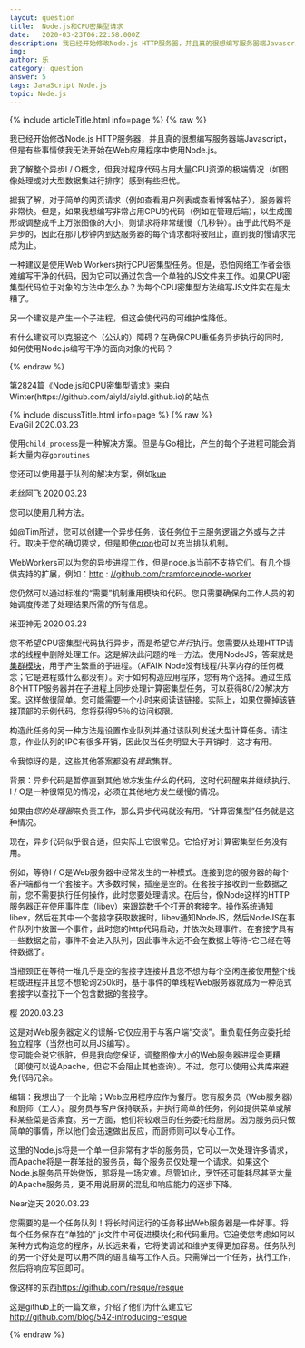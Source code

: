 ```yaml
---
layout: question
title:  Node.js和CPU密集型请求
date:   2020-03-23T06:22:58.000Z
description: 我已经开始修改Node.js HTTP服务器，并且真的很想编写服务器端Javascript，但是有些事情使我无法开始在Web应用程序中使用Node.js。...
img: 
author: 乐
category: question
answer: 5
tags: JavaScript Node.js
topic: Node.js
---
```

<div class="article-root">
  <div class="article">
    {% include articleTitle.html info=page %}
    {% raw %}
    <div class="article-content"><p><font style="vertical-align: inherit;"><font style="vertical-align: inherit;">我已经开始修改Node.js HTTP服务器，并且真的很想编写服务器端Javascript，但是有些事情使我无法开始在Web应用程序中使用Node.js。</font></font></p>

<p><font style="vertical-align: inherit;"><font style="vertical-align: inherit;">我了解整个异步I / O概念，但我对程序代码占用大量CPU资源的极端情况（如图像处理或对大型数据集进行排序）感到有些担忧。</font></font></p>

<p><font style="vertical-align: inherit;"><font style="vertical-align: inherit;">据我了解，对于简单的网页请求（例如查看用户列表或查看博客帖子），服务器将非常快。</font><font style="vertical-align: inherit;">但是，如果我想编写非常占用CPU的代码（例如在管理后端），以生成图形或调整成千上万张图像的大小，则请求将非常缓慢（几秒钟）。</font><font style="vertical-align: inherit;">由于此代码不是异步的，因此在那几秒钟内到达服务器的每个请求都将被阻止，直到我的慢请求完成为止。</font></font></p>

<p><font style="vertical-align: inherit;"><font style="vertical-align: inherit;">一种建议是使用Web Workers执行CPU密集型任务。</font><font style="vertical-align: inherit;">但是，恐怕网络工作者会很难编写干净的代码，因为它可以通过包含一个单独的JS文件来工作。</font><font style="vertical-align: inherit;">如果CPU密集型代码位于对象的方法中怎么办？</font><font style="vertical-align: inherit;">为每个CPU密集型方法编写JS文件实在是太糟了。</font></font></p>

<p><font style="vertical-align: inherit;"><font style="vertical-align: inherit;">另一个建议是产生一个子进程，但这会使代码的可维护性降低。</font></font></p>

<p><font style="vertical-align: inherit;"><font style="vertical-align: inherit;">有什么建议可以克服这个（公认的）障碍？</font><font style="vertical-align: inherit;">在确保CPU重任务异步执行的同时，如何使用Node.js编写干净的面向对象的代码？</font></font></p></div>
    {% endraw %}
  </div>
  <p class="winter_mark">第2824篇《Node.js和CPU密集型请求》来自Winter(https://github.com/aiyld/aiyld.github.io)的站点</p>
  <div class="discuss-wrapper">
    {% include discussTitle.html info=page %}
    {% raw %}
    <div class="discuss-item">
        <div class="discuss-parent">
          <div class="discuss-meta">
            <span class="discuss-user">EvaGil</span>
            <span class="discuss-time">2020.03.23</span>
          </div>
          <div class="discuss-comment"><p><font style="vertical-align: inherit;"><font style="vertical-align: inherit;">使用</font></font><code>child_process</code><font style="vertical-align: inherit;"><font style="vertical-align: inherit;">是一种解决方案。</font><font style="vertical-align: inherit;">但是与Go相比，产生的每个子进程可能会消耗大量内存</font></font><code>goroutines</code></p>

<p><font style="vertical-align: inherit;"><font style="vertical-align: inherit;">您还可以使用基于队列的解决方案，例如</font></font><a href="https://github.com/Automattic/kue" rel="nofollow noreferrer"><font style="vertical-align: inherit;"><font style="vertical-align: inherit;">kue</font></font></a></p></div>
        </div></div><div class="discuss-item">
        <div class="discuss-parent">
          <div class="discuss-meta">
            <span class="discuss-user">老丝阿飞</span>
            <span class="discuss-time">2020.03.23</span>
          </div>
          <div class="discuss-comment"><p><font style="vertical-align: inherit;"><font style="vertical-align: inherit;">您可以使用几种方法。</font></font></p>

<p><font style="vertical-align: inherit;"><font style="vertical-align: inherit;">如@Tim所述，您可以创建一个异步任务，该任务位于主服务逻辑之外或与之并行。</font><font style="vertical-align: inherit;">取决于您的确切要求，但是即使</font></font><a href="https://en.wikipedia.org/wiki/Cron" rel="nofollow noreferrer"><font style="vertical-align: inherit;"><font style="vertical-align: inherit;">cron</font></font></a><font style="vertical-align: inherit;"><font style="vertical-align: inherit;">也可以充当排队机制。</font></font></p>

<p><font style="vertical-align: inherit;"><font style="vertical-align: inherit;">WebWorkers可以为您的异步进程工作，但是node.js当前不支持它们。</font><font style="vertical-align: inherit;">有几个提供支持的扩展，例如：</font><a href="http://github.com/cramforce/node-worker" rel="nofollow noreferrer"><font style="vertical-align: inherit;">http</font></a><font style="vertical-align: inherit;"> : </font></font><a href="http://github.com/cramforce/node-worker" rel="nofollow noreferrer"><font style="vertical-align: inherit;"><font style="vertical-align: inherit;">//github.com/cramforce/node-worker</font></font></a></p>

<p><font style="vertical-align: inherit;"><font style="vertical-align: inherit;">您仍然可以通过标准的“需要”机制重用模块和代码。</font><font style="vertical-align: inherit;">您只需要确保向工作人员的初始调度传递了处理结果所需的所有信息。</font></font></p></div>
        </div></div><div class="discuss-item">
        <div class="discuss-parent">
          <div class="discuss-meta">
            <span class="discuss-user">米亚神无</span>
            <span class="discuss-time">2020.03.23</span>
          </div>
          <div class="discuss-comment"><p><font style="vertical-align: inherit;"><font style="vertical-align: inherit;">您不希望CPU密集型代码执行异步，而是希望它</font></font><em><font style="vertical-align: inherit;"><font style="vertical-align: inherit;">并行</font></font></em><font style="vertical-align: inherit;"><font style="vertical-align: inherit;">执行</font><font style="vertical-align: inherit;">。</font><font style="vertical-align: inherit;">您需要从处理HTTP请求的线程中删除处理工作。</font><font style="vertical-align: inherit;">这是解决此问题的唯一方法。</font><font style="vertical-align: inherit;">使用NodeJS，答案就是</font></font><a href="https://nodejs.org/api/cluster.html" rel="noreferrer"><font style="vertical-align: inherit;"><font style="vertical-align: inherit;">集群模块</font></font></a><font style="vertical-align: inherit;"><font style="vertical-align: inherit;">，用于产生繁重的子进程。</font><font style="vertical-align: inherit;">（AFAIK Node没有线程/共享内存的任何概念；它是进程或什么都没有）。</font><font style="vertical-align: inherit;">对于如何构造应用程序，您有两个选择。</font><font style="vertical-align: inherit;">通过生成8个HTTP服务器并在子进程上同步处理计算密集型任务，可以获得80/20解决方案。</font><font style="vertical-align: inherit;">这样做很简单。</font><font style="vertical-align: inherit;">您可能需要一个小时来阅读该链接。</font><font style="vertical-align: inherit;">实际上，如果仅撕掉该链接顶部的示例代码，您将获得95％的访问权限。</font></font></p>

<p><font style="vertical-align: inherit;"><font style="vertical-align: inherit;">构造此任务的另一种方法是设置作业队列并通过该队列发送大型计算任务。</font><font style="vertical-align: inherit;">请注意，作业队列的IPC有很多开销，因此仅当任务明显大于开销时，这才有用。</font></font></p>

<p><font style="vertical-align: inherit;"><font style="vertical-align: inherit;">令我惊讶的是，这些其他答案都没有</font></font><em><font style="vertical-align: inherit;"><font style="vertical-align: inherit;">提到</font></font></em><font style="vertical-align: inherit;"><font style="vertical-align: inherit;">集群。</font></font></p>

<p><font style="vertical-align: inherit;"><font style="vertical-align: inherit;">背景：异步代码是暂停直到其他</font></font><em><font style="vertical-align: inherit;"><font style="vertical-align: inherit;">地方</font></font></em><font style="vertical-align: inherit;"><font style="vertical-align: inherit;">发生</font><em><font style="vertical-align: inherit;">什么</font></em><font style="vertical-align: inherit;">的代码，这时代码醒来并继续执行。</font><font style="vertical-align: inherit;">I / O是一种很常见的情况，必须在其他地方发生缓慢的情况。</font></font></p>

<p><font style="vertical-align: inherit;"><font style="vertical-align: inherit;">如果由</font></font><em><font style="vertical-align: inherit;"><font style="vertical-align: inherit;">您的处理器</font></font></em><font style="vertical-align: inherit;"><font style="vertical-align: inherit;">来负责工作，</font><font style="vertical-align: inherit;">那么异步代码就没有用</font><font style="vertical-align: inherit;">。</font><font style="vertical-align: inherit;">“计算密集型”任务就是这种情况。</font></font></p>

<p><font style="vertical-align: inherit;"><font style="vertical-align: inherit;">现在，异步代码似乎很合适，但实际上它很常见。</font><font style="vertical-align: inherit;">它恰好对计算密集型任务没有用。</font></font></p>

<p><font style="vertical-align: inherit;"><font style="vertical-align: inherit;">例如，等待I / O是Web服务器中经常发生的一种模式。</font><font style="vertical-align: inherit;">连接到您的服务器的每个客户端都有一个套接字。</font><font style="vertical-align: inherit;">大多数时候，插座是空的。</font><font style="vertical-align: inherit;">在套接字接收到一些数据之前，您不需要执行任何操作，此时您要处理请求。</font><font style="vertical-align: inherit;">在后台，像Node这样的HTTP服务器正在使用事件库（libev）来跟踪数千个打开的套接字。</font><font style="vertical-align: inherit;">操作系统通知libev，然后在其中一个套接字获取数据时，libev通知NodeJS，然后NodeJS在事件队列中放置一个事件，此时您的http代码启动，并依次处理事件。</font><font style="vertical-align: inherit;">在套接字具有一些数据之前，事件不会进入队列，因此事件永远不会在数据上等待-它已经在等待数据了。</font></font></p>

<p><font style="vertical-align: inherit;"><font style="vertical-align: inherit;">当瓶颈正在等待一堆几乎是空的套接字连接并且您不想为每个空闲连接使用整个线程或进程并且您不想轮询250k时，基于事件的单线程Web服务器就成为一种范式套接字以查找下一个包含数据的套接字。</font></font></p></div>
        </div></div><div class="discuss-item">
        <div class="discuss-parent">
          <div class="discuss-meta">
            <span class="discuss-user">樱</span>
            <span class="discuss-time">2020.03.23</span>
          </div>
          <div class="discuss-comment"><p><font style="vertical-align: inherit;"><font style="vertical-align: inherit;">这是对Web服务器定义的误解-它仅应用于与客户端“交谈”。</font><font style="vertical-align: inherit;">重负载任务应委托给独立程序（当然也可以用JS编写）。</font></font><br><font style="vertical-align: inherit;"><font style="vertical-align: inherit;">
您可能会说它很脏，但是我向您保证，调整图像大小的Web服务器进程会更糟（即使可以说Apache，但它不会阻止其他查询）。</font><font style="vertical-align: inherit;">不过，您可以使用公共库来避免代码冗余。    </font></font></p>

<p><font style="vertical-align: inherit;"><font style="vertical-align: inherit;">编辑：我想出了一个比喻；</font><font style="vertical-align: inherit;">Web应用程序应作为餐厅。</font><font style="vertical-align: inherit;">您有服务员（Web服务器）和厨师（工人）。</font><font style="vertical-align: inherit;">服务员与客户保持联系，并执行简单的任务，例如提供菜单或解释某些菜是否素食。</font><font style="vertical-align: inherit;">另一方面，他们将较艰巨的任务委托给厨房。</font><font style="vertical-align: inherit;">因为服务员只做简单的事情，所以他们会迅速做出反应，而厨师则可以专心工作。</font></font></p>

<p><font style="vertical-align: inherit;"><font style="vertical-align: inherit;">这里的Node.js将是一个单一但非常有才华的服务员，它可以一次处理许多请求，而Apache将是一群笨拙的服务员，每个服务员仅处理一个请求。</font><font style="vertical-align: inherit;">如果这个Node.js服务员开始做饭，那将是一场灾难。</font><font style="vertical-align: inherit;">尽管如此，烹饪还可能耗尽甚至大量的Apache服务员，更不用说厨房的混乱和响应能力的逐步下降。</font></font></p></div>
        </div></div><div class="discuss-item">
        <div class="discuss-parent">
          <div class="discuss-meta">
            <span class="discuss-user">Near逆天</span>
            <span class="discuss-time">2020.03.23</span>
          </div>
          <div class="discuss-comment"><p><font style="vertical-align: inherit;"><font style="vertical-align: inherit;">您需要的是一个任务队列！</font><font style="vertical-align: inherit;">将长时间运行的任务移出Web服务器是一件好事。</font><font style="vertical-align: inherit;">将每个任务保存在“单独的” js文件中可促进模块化和代码重用。</font><font style="vertical-align: inherit;">它迫使您考虑如何以某种方式构造您的程序，从长远来看，它将使调试和维护变得更加容易。</font><font style="vertical-align: inherit;">任务队列的另一个好处是可以用不同的语言编写工作人员。</font><font style="vertical-align: inherit;">只需弹出一个任务，执行工作，然后将响应写回即可。</font></font></p>

<p><font style="vertical-align: inherit;"><font style="vertical-align: inherit;">像这样的东西</font></font><a href="https://github.com/resque/resque" rel="noreferrer"><font style="vertical-align: inherit;"><font style="vertical-align: inherit;">https://github.com/resque/resque</font></font></a></p>

<p><font style="vertical-align: inherit;"><font style="vertical-align: inherit;">这是github上的一篇文章，介绍了他们为什么建立它</font></font><a href="http://github.com/blog/542-introducing-resque" rel="noreferrer"><font style="vertical-align: inherit;"><font style="vertical-align: inherit;">http://github.com/blog/542-introducing-resque</font></font></a></p></div>
        </div></div>
    {% endraw %}
  </div>
<div>

